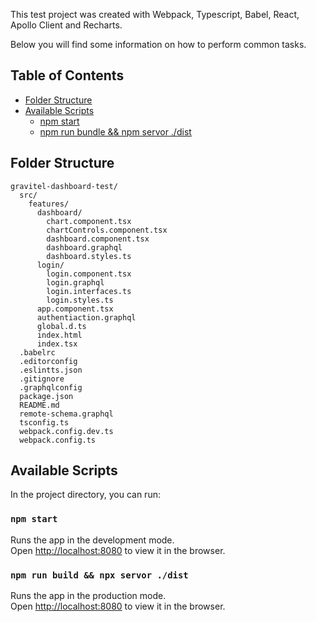 This test project was created with Webpack, Typescript, Babel, React, Apollo Client and Recharts.

Below you will find some information on how to perform common tasks.<br>
## Table of Contents

- [Folder Structure](#folder-structure)
- [Available Scripts](#available-scripts)
  - [npm start](#npm-start)
  - [npm run bundle && npm servor ./dist](#npm-run-bundle)

## Folder Structure

```
gravitel-dashboard-test/
  src/
    features/
      dashboard/
        chart.component.tsx
        chartControls.component.tsx
        dashboard.component.tsx
        dashboard.graphql
        dashboard.styles.ts
      login/
        login.component.tsx
        login.graphql
        login.interfaces.ts
        login.styles.ts
      app.component.tsx
      authentiaction.graphql
      global.d.ts
      index.html
      index.tsx
  .babelrc  
  .editorconfig  
  .eslintts.json  
  .gitignore  
  .graphqlconfig
  package.json
  README.md
  remote-schema.graphql
  tsconfig.ts
  webpack.config.dev.ts
  webpack.config.ts
```

## Available Scripts

In the project directory, you can run:

### `npm start`

Runs the app in the development mode.<br>
Open [http://localhost:8080](http://localhost:8080) to view it in the browser.

### `npm run build && npx servor ./dist`

Runs the app in the production mode.<br>
Open [http://localhost:8080](http://localhost:8080) to view it in the browser.
